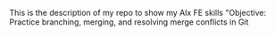 This is the description of my repo to show my Alx FE skills
"Objective: Practice branching, merging, and resolving merge conflicts in Git
